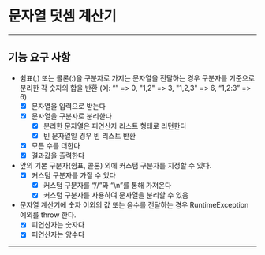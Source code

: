 # 문자열 덧셈 계산기
***
## 기능 요구 사항
- 쉼표(,) 또는 콜론(:)을 구분자로 가지는 문자열을 전달하는 경우 구분자를 기준으로 분리한 각 숫자의 합을 반환 (예: “” => 0, "1,2" => 3, "1,2,3" => 6, “1,2:3” => 6)
    - [X] 문자열을 입력으로 받는다 
    - [x] 문자열을 구분자로 분리한다
        - [x] 분리한 문자열은 피연산자 리스트 형태로 리턴한다
        - [x] 빈 문자열일 경우 빈 리스트 반환
    - [x] 모든 수를 더한다
    - [x] 결과값을 출력한다
- 앞의 기본 구분자(쉼표, 콜론) 외에 커스텀 구분자를 지정할 수 있다.
    - [x] 커스텀 구분자를 가질 수 있다
      - [x] 커스텀 구분자를 “//”와 “\n”를 통해 가져온다
      - [x] 커스텀 구분자를 사용하여 문자열을 분리할 수 있음
- 문자열 계산기에 숫자 이외의 값 또는 음수를 전달하는 경우 RuntimeException 예외를 throw 한다.
    - [x] 피연산자는 숫자다
    - [x] 피연산자는 양수다

***